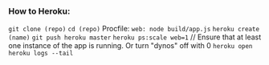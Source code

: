 
### How to Heroku:
`git clone (repo)`
`cd (repo)`
Procfile: `web: node build/app.js`
`heroku create (name)`
`git push heroku master`
`heroku ps:scale web=1` // Ensure that at least one instance of the app is running. Or turn "dynos" off with 0
`heroku open`
`heroku logs --tail`
